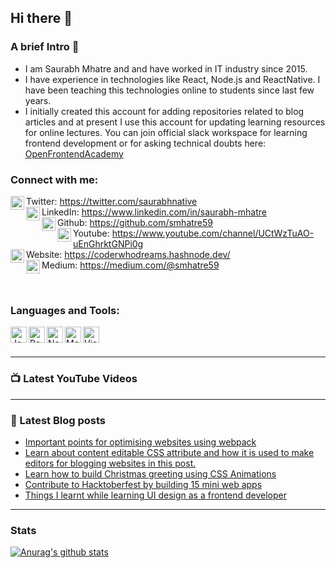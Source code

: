 ## Hi there 👋

### A brief Intro 🎩

- I am Saurabh Mhatre and and have worked in IT industry since 2015.
- I have experience in technologies like React, Node.js and ReactNative. I have been teaching this technologies online to students since last few years.
- I initially created this account for adding repositories related to blog articles and at present I use this account for updating learning resources for online lectures. You can join official slack workspace for learning frontend development or for asking technical doubts here: [OpenFrontendAcademy](https://join.slack.com/t/openfrontendacademy/shared_invite/zt-k33mgirb-QVZlozwNl7WH~~zHfKeGSQ)

### Connect with me:

<img align="left" alt="twitter | Twitter" width="22px" src="https://res.cloudinary.com/dk22rcdch/image/upload/v1618043940/social-icons/5_vdg8xg.png" />Twitter: https://twitter.com/saurabhnative  
<img align="left" alt="linkedIn | LinkedIn" width="22px" src="https://res.cloudinary.com/dk22rcdch/image/upload/v1618044080/social-icons/6_elpkjr.png" />LinkedIn: https://www.linkedin.com/in/saurabh-mhatre  
<img align="left" alt="github | Github" width="22px" src="https://res.cloudinary.com/dk22rcdch/image/upload/v1618043940/social-icons/2_rxsecc.png" />Github: https://github.com/smhatre59  
<img align="left" alt="youtube | Youtube" width="22px" src="https://res.cloudinary.com/dk22rcdch/image/upload/v1618043940/social-icons/3_gzaiwk.png" />Youtube: https://www.youtube.com/channel/UCtWzTuAO-uEnGhrktGNPi0g  
<img align="left" alt="website | Website" width="22px" src="https://res.cloudinary.com/dk22rcdch/image/upload/v1618044296/social-icons/7_huz2ns.png" />Website: https://coderwhodreams.hashnode.dev/  
<img align="left" alt="medium | Medium" width="22px" src="https://res.cloudinary.com/dk22rcdch/image/upload/v1618043940/social-icons/4_vuxftg.png" /> Medium: https://medium.com/@smhatre59

<br />

### Languages and Tools:

<img align="left" alt="JavaScript" width="26px" src="https://res.cloudinary.com/dk22rcdch/image/upload/v1618044727/social-icons/9_j9sp8d.png" />
<img align="left" alt="React" width="26px" src="https://res.cloudinary.com/dk22rcdch/image/upload/v1618044727/social-icons/8_cgeodm.png" />
<img align="left" alt="Node.js" width="26px" src="https://res.cloudinary.com/dk22rcdch/image/upload/v1618044727/social-icons/10_zckapi.png" />
<img align="left" alt="MongoDB" width="26px" src="https://res.cloudinary.com/dk22rcdch/image/upload/v1618044727/social-icons/11_qjt22r.png" />
<img align="left" alt="Visual Studio Code" width="26px" src="https://res.cloudinary.com/dk22rcdch/image/upload/v1618044727/social-icons/12_mbqvko.png" />

<br />
<br />

---

### 📺 Latest YouTube Videos

<!-- YOUTUBE:START -->
<!-- YOUTUBE:END -->

---

### 📘 Latest Blog posts

<!-- BLOG-POST-LIST:START -->

- [Important points for optimising websites using webpack](https://coderwhodreams.hashnode.dev/important-points-for-optimising-websites-using-webpack)
- [Learn about content editable CSS attribute and how it is used to make editors for blogging websites in this post.](https://coderwhodreams.hashnode.dev/learn-about-content-editable-css-attribute-and-how-it-is-used-to-make-editors-for-blogging-websites-in-this-post)
- [Learn how to build Christmas greeting using CSS Animations](https://coderwhodreams.hashnode.dev/learn-how-to-build-christmas-greeting-using-css-animations)
- [Contribute to Hacktoberfest by building 15 mini web apps](https://coderwhodreams.hashnode.dev/contribute-to-hacktoberfest-by-building-15-mini-web-apps)
- [Things I learnt while learning UI design as a frontend developer](https://coderwhodreams.hashnode.dev/things-i-learnt-while-learning-ui-design-as-a-frontend-developer)
<!-- BLOG-POST-LIST:END -->

---

### Stats

[![Anurag's github stats](https://github-readme-stats.vercel.app/api?username=codeclassifiers)](https://github.com/anuraghazra/github-readme-stats&show_icons=true)
